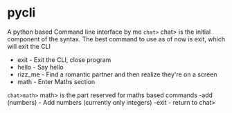 # pycli
A python based Command line interface by me
``` chat> ```
chat> is the initial component of the syntax. The best command to use as of now is exit, which will exit the CLI
- exit - Exit the CLI, close program
- hello - Say hello
- rizz_me - Find a romantic partner and then realize they're on a screen
- math - Enter Maths section

``` chat>math> ```
math> is the part reserved for maths based commands
-add (numbers) - Add numbers (currently only integers)
-exit - return to chat>